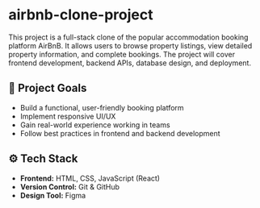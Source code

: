 # airbnb-clone-project

This project is a full-stack clone of the popular accommodation booking platform AirBnB. It allows users to browse property listings, view detailed property information, and complete bookings. The project will cover frontend development, backend APIs, database design, and deployment.

## 🌟 Project Goals

- Build a functional, user-friendly booking platform
- Implement responsive UI/UX
- Gain real-world experience working in teams
- Follow best practices in frontend and backend development

## ⚙️ Tech Stack

- **Frontend:** HTML, CSS, JavaScript (React)
- **Version Control:** Git & GitHub
- **Design Tool:** Figma
